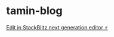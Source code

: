 # tamin-blog

[Edit in StackBlitz next generation editor ⚡️](https://stackblitz.com/~/github.com/moathssnck/tamin-blog)